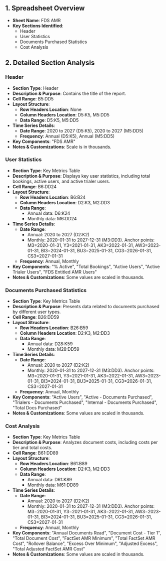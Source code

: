 ## 1. Spreadsheet Overview
- **Sheet Name**: FDS AMR
- **Key Sections Identified**:
    - Header
    - User Statistics
    - Documents Purchased Statistics
    - Cost Analysis

## 2. Detailed Section Analysis

### Header
- **Section Type**: Header
- **Description & Purpose**: Contains the title of the report.
- **Cell Range**: B5:DD5
- **Layout Structure**:
    - **Row Headers Location**: None
    - **Column Headers Location**: D5:K5, M5:DD5
    - **Data Range**: D5:K5, M5:DD5
- **Time Series Details**:
    - **Date Range**: 2020 to 2027 (D5:K5), 2020 to 2027 (M5:DD5)
    - **Frequency**: Annual (D5:K5), Annual (M5:DD5)
- **Key Components**: "FDS AMR"
- **Notes & Customizations**: Scale is in thousands.

### User Statistics
- **Section Type**: Key Metrics Table
- **Description & Purpose**: Displays key user statistics, including total bookings, active users, and active trialer users.
- **Cell Range**: B6:DD24
- **Layout Structure**:
    - **Row Headers Location**: B6:B24
    - **Column Headers Location**: D2:K3, M2:DD3
    - **Data Range**:
      - Annual data: D6:K24
      - Monthly data: M6:DD24
- **Time Series Details**:
    - **Date Range**:
      - Annual: 2020 to 2027 (D2:K2)
      - Monthly: 2020-01-31 to 2027-12-31 (M3:DD3). Anchor points: M3=2020-01-31, Y3=2021-01-31, AK3=2022-01-31, AW3=2023-01-31, BI3=2024-01-31, BU3=2025-01-31, CG3=2026-01-31, CS3=2027-01-31
    - **Frequency**: Annual, Monthly
- **Key Components**: "% Active", "Total Bookings", "Active Users", "Active Trialer Users", "FDS Entitled AMR Users"
- **Notes & Customizations**: Some values are scaled in thousands.

### Documents Purchased Statistics
- **Section Type**: Key Metrics Table
- **Description & Purpose**: Presents data related to documents purchased by different user types.
- **Cell Range**: B26:DD59
- **Layout Structure**:
    - **Row Headers Location**: B26:B59
    - **Column Headers Location**: D2:K3, M2:DD3
    - **Data Range**:
      - Annual data: D28:K59
      - Monthly data: M28:DD59
- **Time Series Details**:
    - **Date Range**:
      - Annual: 2020 to 2027 (D2:K2)
      - Monthly: 2020-01-31 to 2027-12-31 (M3:DD3). Anchor points: M3=2020-01-31, Y3=2021-01-31, AK3=2022-01-31, AW3=2023-01-31, BI3=2024-01-31, BU3=2025-01-31, CG3=2026-01-31, CS3=2027-01-31
    - **Frequency**: Annual, Monthly
- **Key Components**: "Active Users", "Active - Documents Purchased", "Trialers - Documents Purchased", "Internal - Documents Purchased", "Total Docs Purchased"
- **Notes & Customizations**: Some values are scaled in thousands.

### Cost Analysis
- **Section Type**: Key Metrics Table
- **Description & Purpose**: Analyzes document costs, including costs per tier and total costs.
- **Cell Range**: B61:DD89
- **Layout Structure**:
    - **Row Headers Location**: B61:B89
    - **Column Headers Location**: D2:K3, M2:DD3
    - **Data Range**:
      - Annual data: D61:K89
      - Monthly data: M61:DD89
- **Time Series Details**:
    - **Date Range**:
      - Annual: 2020 to 2027 (D2:K2)
      - Monthly: 2020-01-31 to 2027-12-31 (M3:DD3). Anchor points: M3=2020-01-31, Y3=2021-01-31, AK3=2022-01-31, AW3=2023-01-31, BI3=2024-01-31, BU3=2025-01-31, CG3=2026-01-31, CS3=2027-01-31
    - **Frequency**: Annual, Monthly
- **Key Components**: "Annual Documents Read", "Document Cost - Tier 1", "Total Document Cost", "FactSet AMR Minimum", "Total FactSet AMR Cost", "Rollover Balance", "Excess Over Minimum", "Adjusted Excess", "Total Adjusted FactSet AMR Cost"
- **Notes & Customizations**: Some values are scaled in thousands.
